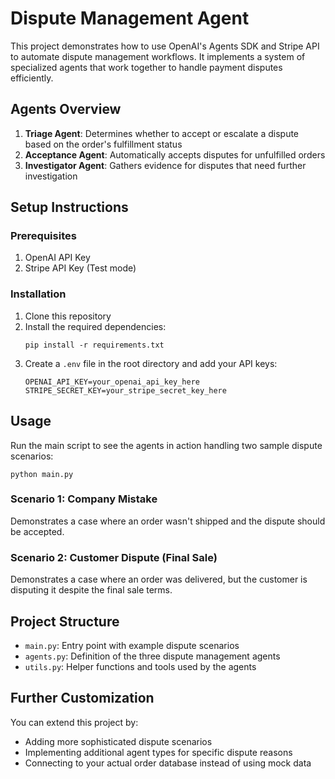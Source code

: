# Dispute Management Agent

This project demonstrates how to use OpenAI's Agents SDK and Stripe API to automate dispute management workflows. It implements a system of specialized agents that work together to handle payment disputes efficiently.

## Agents Overview

1. **Triage Agent**: Determines whether to accept or escalate a dispute based on the order's fulfillment status
2. **Acceptance Agent**: Automatically accepts disputes for unfulfilled orders
3. **Investigator Agent**: Gathers evidence for disputes that need further investigation

## Setup Instructions

### Prerequisites

1. OpenAI API Key
2. Stripe API Key (Test mode)

### Installation

1. Clone this repository
2. Install the required dependencies:
   ```
   pip install -r requirements.txt
   ```
3. Create a `.env` file in the root directory and add your API keys:
   ```
   OPENAI_API_KEY=your_openai_api_key_here
   STRIPE_SECRET_KEY=your_stripe_secret_key_here
   ```

## Usage

Run the main script to see the agents in action handling two sample dispute scenarios:

```
python main.py
```

### Scenario 1: Company Mistake
Demonstrates a case where an order wasn't shipped and the dispute should be accepted.

### Scenario 2: Customer Dispute (Final Sale)
Demonstrates a case where an order was delivered, but the customer is disputing it despite the final sale terms.

## Project Structure

- `main.py`: Entry point with example dispute scenarios
- `agents.py`: Definition of the three dispute management agents
- `utils.py`: Helper functions and tools used by the agents

## Further Customization

You can extend this project by:
- Adding more sophisticated dispute scenarios
- Implementing additional agent types for specific dispute reasons
- Connecting to your actual order database instead of using mock data 